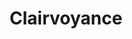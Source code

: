 ---
title: "Clairvoyance"
index:
  - clairvoyance
permalink: /spells/clairvoyance/
tags:
  - Spell
  - 3rd Level
  - Divination
available_for:
  - Bard
  - Cleric
  - Sorcerer
  - Wizard
level: "3rd Level"
school: "Divination"
range: "1 mile"
comp:
  - V
  - S
  - M
material: "a focus worth at least 100gp, either a jeweled horn for hearing or a glass eye for seeing."
duration: "10 Minutes"
concentration: true
cast_time: "10 Minutes"
description: |
  You create an invisible sensor within range in a location familiar to you (a place you have visited or seen before) or in an obvious location that is unfamiliar to you (such as behind a door, around a corner, or in a grove of trees). The sensor remains in place for the duration, and it can't be attacked or otherwise interacted with.

  When you cast the spell, you choose seeing or hearing. You can use the chosen sense through the sensor as if you were in its space. As your action, you can switch between seeing and hearing.

  A creature that can see the sensor (such as a creature benefiting from see invisibility or truesight) sees a luminous, intangible orb about the size of your fist.
excerpt: "You create an invisible sensor within range in a location familiar to you (a place you have visited or seen before) or in an obvious location that is unfamiliar to you (such as behind a door, around a corner, or in a grove of trees)."
source: "Basic Rules"
---